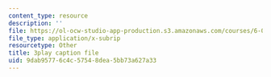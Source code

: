 ```yaml
---
content_type: resource
description: ''
file: https://ol-ocw-studio-app-production.s3.amazonaws.com/courses/6-006-introduction-to-algorithms-spring-2020/9dab95776c4c57548dea5bb73a627a33_76dhtgZt38A.vtt
file_type: application/x-subrip
resourcetype: Other
title: 3play caption file
uid: 9dab9577-6c4c-5754-8dea-5bb73a627a33
---
```

